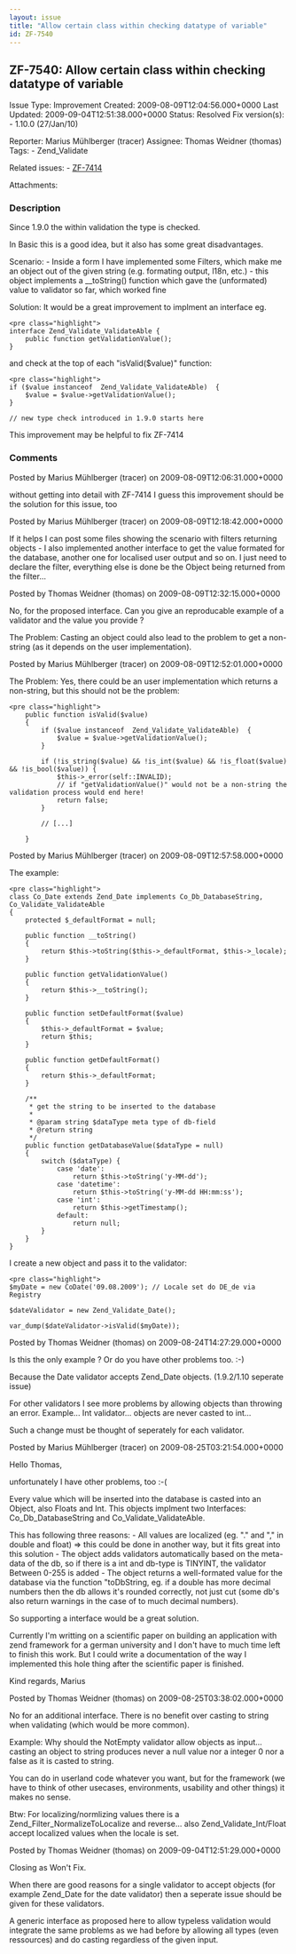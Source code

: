 ```yaml
---
layout: issue
title: "Allow certain class within checking datatype of variable"
id: ZF-7540
---
```


ZF-7540: Allow certain class within checking datatype of variable 
------------------------------------------------------------------

 Issue Type: Improvement Created: 2009-08-09T12:04:56.000+0000 Last Updated: 2009-09-04T12:51:38.000+0000 Status: Resolved Fix version(s): - 1.10.0 (27/Jan/10)
 
 Reporter:  Marius Mühlberger (tracer)  Assignee:  Thomas Weidner (thomas)  Tags: - Zend\_Validate
 
 Related issues: - [ZF-7414](/issues/browse/ZF-7414)
 
 Attachments: 
### Description

Since 1.9.0 the within validation the type is checked.

In Basic this is a good idea, but it also has some great disadvantages.

Scenario: - Inside a form I have implemented some Filters, which make me an object out of the given string (e.g. formating output, l18n, etc.) - this object implements a \_\_toString() function which gave the (unformated) value to validator so far, which worked fine

Solution: It would be a great improvement to implment an interface eg.

 
    <pre class="highlight"> 
    interface Zend_Validate_ValidateAble {
        public function getValidationValue();
    }


and check at the top of each "isValid($value)" function:

 
    <pre class="highlight"> 
    if ($value instanceof  Zend_Validate_ValidateAble)  {
        $value = $value->getValidationValue();
    }
    
    // new type check introduced in 1.9.0 starts here


This improvement may be helpful to fix ZF-7414

 

 

### Comments

Posted by Marius Mühlberger (tracer) on 2009-08-09T12:06:31.000+0000

without getting into detail with ZF-7414 I guess this improvement should be the solution for this issue, too

 

 

Posted by Marius Mühlberger (tracer) on 2009-08-09T12:18:42.000+0000

If it helps I can post some files showing the scenario with filters returning objects - I also implemented another interface to get the value formated for the database, another one for localised user output and so on. I just need to declare the filter, everything else is done be the Object being returned from the filter...

 

 

Posted by Thomas Weidner (thomas) on 2009-08-09T12:32:15.000+0000

No, for the proposed interface. Can you give an reproducable example of a validator and the value you provide ?

The Problem: Casting an object could also lead to the problem to get a non-string (as it depends on the user implementation).

 

 

Posted by Marius Mühlberger (tracer) on 2009-08-09T12:52:01.000+0000

The Problem: Yes, there could be an user implementation which returns a non-string, but this should not be the problem:

 
    <pre class="highlight">
        public function isValid($value)
        {
            if ($value instanceof  Zend_Validate_ValidateAble)  {
                $value = $value->getValidationValue();
            }
    
            if (!is_string($value) && !is_int($value) && !is_float($value) && !is_bool($value)) {
                $this->_error(self::INVALID);
                // if "getValidationValue()" would not be a non-string the validation process would end here!
                return false;
            }
    
            // [...]
    
        }


 

 

Posted by Marius Mühlberger (tracer) on 2009-08-09T12:57:58.000+0000

The example:

 
    <pre class="highlight">
    class Co_Date extends Zend_Date implements Co_Db_DatabaseString, Co_Validate_ValidateAble
    {
        protected $_defaultFormat = null; 
            
        public function __toString()
        {
            return $this->toString($this->_defaultFormat, $this->_locale);        
        }
        
        public function getValidationValue()
        {
            return $this->__toString();
        }
        
        public function setDefaultFormat($value)
        {
            $this->_defaultFormat = $value;
            return $this;
        }   
        
        public function getDefaultFormat()
        {
            return $this->_defaultFormat;
        }   
        
        /**
         * get the string to be inserted to the database
         *
         * @param string $dataType meta type of db-field
         * @return string
         */
        public function getDatabaseValue($dataType = null)
        {
            switch ($dataType) {
                case 'date':
                    return $this->toString('y-MM-dd');
                case 'datetime':
                    return $this->toString('y-MM-dd HH:mm:ss');
                case 'int':
                    return $this->getTimestamp();
                default:
                    return null;
            }
        }    
    }


I create a new object and pass it to the validator:

 
    <pre class="highlight">
    $myDate = new CoDate('09.08.2009'); // Locale set do DE_de via Registry
    
    $dateValidator = new Zend_Validate_Date();
    
    var_dump($dateValidator->isValid($myDate));


 

 

Posted by Thomas Weidner (thomas) on 2009-08-24T14:27:29.000+0000

Is this the only example ? Or do you have other problems too. :-)

Because the Date validator accepts Zend\_Date objects. (1.9.2/1.10 seperate issue)

For other validators I see more problems by allowing objects than throwing an error. Example... Int validator... objects are never casted to int...

Such a change must be thought of seperately for each validator.

 

 

Posted by Marius Mühlberger (tracer) on 2009-08-25T03:21:54.000+0000

Hello Thomas,

unfortunately I have other problems, too :-(

Every value which will be inserted into the database is casted into an Object, also Floats and Int. This objects implment two Interfaces: Co\_Db\_DatabaseString and Co\_Validate\_ValidateAble.

This has following three reasons: - All values are localized (eg. "." and "," in double and float) => this could be done in another way, but it fits great into this solution - The object adds validators automatically based on the meta-data of the db, so if there is a int and db-type is TINYINT, the validator Between 0-255 is added - The object returns a well-formated value for the database via the function "toDbString, eg. if a double has more decimal numbers then the db allows it's rounded correctly, not just cut (some db's also return warnings in the case of to much decimal numbers).

So supporting a interface would be a great solution.

Currently I'm writting on a scientific paper on building an application with zend framework for a german university and I don't have to much time left to finish this work. But I could write a documentation of the way I implemented this hole thing after the scientific paper is finished.

Kind regards, Marius

 

 

Posted by Thomas Weidner (thomas) on 2009-08-25T03:38:02.000+0000

No for an additional interface. There is no benefit over casting to string when validating (which would be more common).

Example: Why should the NotEmpty validator allow objects as input... casting an object to string produces never a null value nor a integer 0 nor a false as it is casted to string.

You can do in userland code whatever you want, but for the framework (we have to think of other usecases, environments, usability and other things) it makes no sense.

Btw: For localizing/normlizing values there is a Zend\_Filter\_NormalizeToLocalize and reverse... also Zend\_Validate\_Int/Float accept localized values when the locale is set.

 

 

Posted by Thomas Weidner (thomas) on 2009-09-04T12:51:29.000+0000

Closing as Won't Fix.

When there are good reasons for a single validator to accept objects (for example Zend\_Date for the date validator) then a seperate issue should be given for these validators.

A generic interface as proposed here to allow typeless validation would integrate the same problems as we had before by allowing all types (even ressources) and do casting regardless of the given input.

 

 